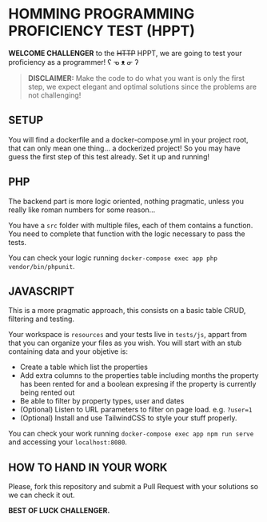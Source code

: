 # HOMMING PROGRAMMING PROFICIENCY TEST (HPPT)

**WELCOME CHALLENGER** to the ~~HTTP~~ HPPT, we are going to test your proficiency as a programmer! ʕ ᓀ ᴥ ᓂ ʔ

> **DISCLAIMER:** Make the code to do what you want is only the first step, we expect elegant and optimal solutions since the problems are not challenging!

## SETUP

You will find a dockerfile and a docker-compose.yml in your project root, that can only mean one thing... a dockerized project! So you may have guess the first step of this test already. Set it up and running!

## PHP

The backend part is more logic oriented, nothing pragmatic, unless you really like roman numbers for some reason...

You have a `src` folder with multiple files, each of them contains a function. You need to complete that function with the logic necessary to pass the tests.

You can check your logic running `docker-compose exec app php vendor/bin/phpunit`.

## JAVASCRIPT

This is a more pragmatic approach, this consists on a basic table CRUD, filtering and testing.

Your workspace is `resources` and your tests live in `tests/js`, appart from that you can organize your files as you wish. You will start with an stub containing data and your objetive is:

 - Create a table which list the properties
 - Add extra columns to the properties table including months the property has been rented for and a boolean expresing if the property is currently being rented out
 - Be able to filter by property types, user and dates
 - (Optional) Listen to URL parameters to filter on page load. e.g. `?user=1`
 - (Optional) Install and use TailwindCSS to style your stuff properly.

You can check your work running `docker-compose exec app npm run serve` and accessing your `localhost:8080`.

## HOW TO HAND IN YOUR WORK

Please, fork this repository and submit a Pull Request with your solutions so we can check it out.

**BEST OF LUCK CHALLENGER.**
